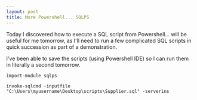 ```yaml
---
layout: post
title: More Powershell... SQLPS
---
```


Today I discovered how to execute a SQL script from Powershell... will be useful for me tomorrow, as I'll need to run a few complicated SQL scripts in quick succession as part of a demonstration.

I've been able to save the scripts (using Powershell IDE) so I can run them in literally a second tomorrow.

```code
import-module sqlps

invoke-sqlcmd -inputfile "C:\Users\myusername\Desktop\scripts\Supplier.sql" -serverins
```
